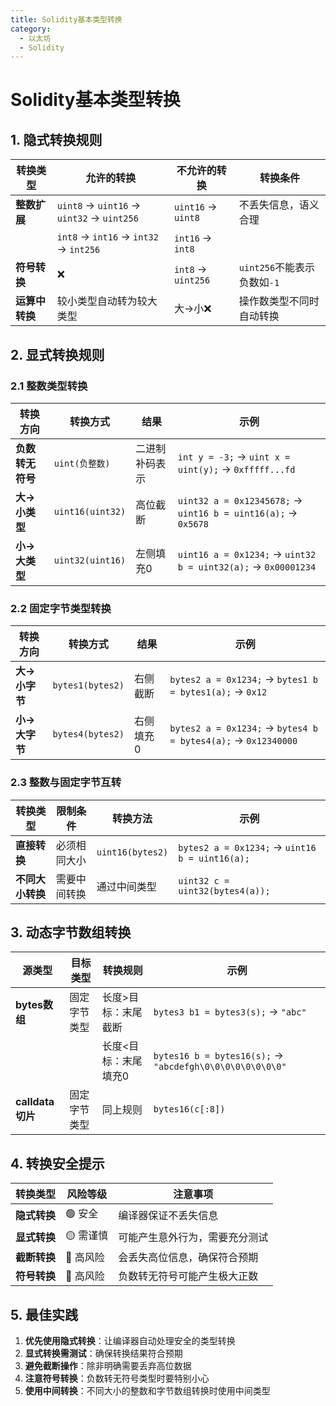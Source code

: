 ```yaml
---
title: Solidity基本类型转换
category:
  - 以太坊
  - Solidity
---
```


# Solidity基本类型转换

## 1. 隐式转换规则

| 转换类型 | 允许的转换 | 不允许的转换 | 转换条件 |
|---------|-----------|-------------|----------|
| **整数扩展** | `uint8` → `uint16` → `uint32` → `uint256` | `uint16` → `uint8` | 不丢失信息，语义合理 |
| | `int8` → `int16` → `int32` → `int256` | `int16` → `int8` | |
| **符号转换** | ❌ | `int8` → `uint256` | `uint256`不能表示负数如`-1` |
| **运算中转换** | 较小类型自动转为较大类型 | 大->小❌ | 操作数类型不同时自动转换 |

## 2. 显式转换规则

### 2.1 整数类型转换

| 转换方向 | 转换方式 | 结果 | 示例 |
|---------|---------|------|------|
| **负数转无符号** | `uint(负整数)` | 二进制补码表示 | `int y = -3;` → `uint x = uint(y);` → `0xfffff...fd` |
| **大→小类型** | `uint16(uint32)` | 高位截断 | `uint32 a = 0x12345678;` → `uint16 b = uint16(a);` → `0x5678` |
| **小→大类型** | `uint32(uint16)` | 左侧填充0 | `uint16 a = 0x1234;` → `uint32 b = uint32(a);` → `0x00001234` |

### 2.2 固定字节类型转换

| 转换方向 | 转换方式 | 结果 | 示例 |
|---------|---------|------|------|
| **大→小字节** | `bytes1(bytes2)` | 右侧截断 | `bytes2 a = 0x1234;` → `bytes1 b = bytes1(a);` → `0x12` |
| **小→大字节** | `bytes4(bytes2)` | 右侧填充0 | `bytes2 a = 0x1234;` → `bytes4 b = bytes4(a);` → `0x12340000` |

### 2.3 整数与固定字节互转

| 转换类型 | 限制条件 | 转换方法 | 示例 |
|---------|---------|---------|------|
| **直接转换** | 必须相同大小 | `uint16(bytes2)` | `bytes2 a = 0x1234;` → `uint16 b = uint16(a);` |
| **不同大小转换** | 需要中间转换 | 通过中间类型 | `uint32 c = uint32(bytes4(a));` |

## 3. 动态字节数组转换

| 源类型 | 目标类型 | 转换规则 | 示例 |
|--------|---------|---------|------|
| **bytes数组** | 固定字节类型 | 长度>目标：末尾截断 | `bytes3 b1 = bytes3(s);` → `"abc"` |
| | | 长度<目标：末尾填充0 | `bytes16 b = bytes16(s);` → `"abcdefgh\0\0\0\0\0\0\0\0"` |
| **calldata切片** | 固定字节类型 | 同上规则 | `bytes16(c[:8])` |

## 4. 转换安全提示

| 转换类型 | 风险等级 | 注意事项 |
|---------|---------|---------|
| **隐式转换** | 🟢 安全 | 编译器保证不丢失信息 |
| **显式转换** | 🟡 需谨慎 | 可能产生意外行为，需要充分测试 |
| **截断转换** | 🔴 高风险 | 会丢失高位信息，确保符合预期 |
| **符号转换** | 🔴 高风险 | 负数转无符号可能产生极大正数 |

## 5. 最佳实践

1. **优先使用隐式转换**：让编译器自动处理安全的类型转换
2. **显式转换需测试**：确保转换结果符合预期
3. **避免截断操作**：除非明确需要丢弃高位数据
4. **注意符号转换**：负数转无符号类型时要特别小心
5. **使用中间转换**：不同大小的整数和字节数组转换时使用中间类型